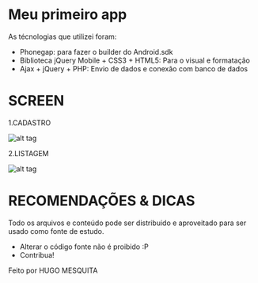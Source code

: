 # Meu primeiro app  #

As técnologias que utilizei foram: 

* Phonegap: para fazer o builder do Android.sdk
* Biblioteca jQuery Mobile + CSS3 + HTML5: Para o visual e formatação 
* Ajax + jQuery + PHP: Envio de dados e conexão com banco de dados

# SCREEN #

1.CADASTRO

![alt tag](http://fs5.directupload.net/images/150930/xoexogq6.png)

2.LISTAGEM

![alt tag](http://fs5.directupload.net/images/150930/xtuv4vpx.png)



# RECOMENDAÇÕES & DICAS #
Todo os arquivos e conteúdo pode ser distribuido e aproveitado para ser usado como fonte de estudo. 

 * Alterar o código fonte não é proibido :P
 * Contribua!


Feito por HUGO MESQUITA